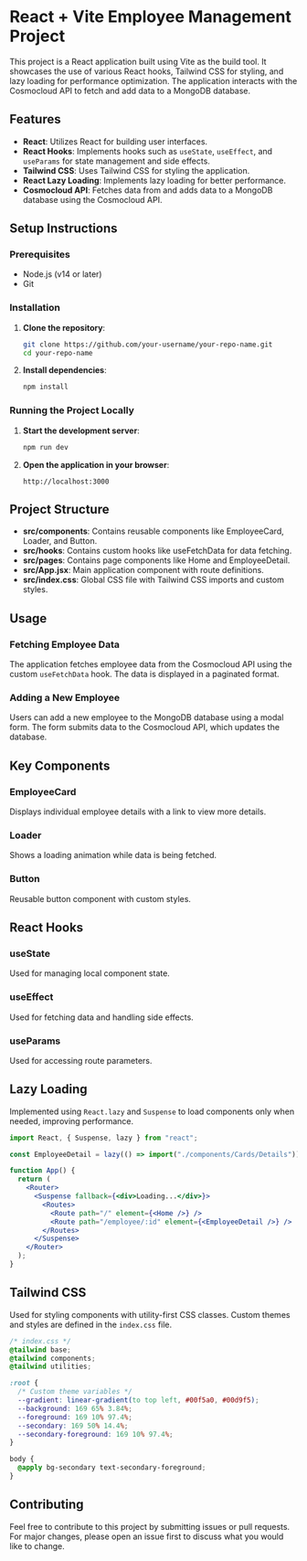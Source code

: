 # React + Vite Employee Management Project

This project is a React application built using Vite as the build tool. It showcases the use of various React hooks, Tailwind CSS for styling, and lazy loading for performance optimization. The application interacts with the Cosmocloud API to fetch and add data to a MongoDB database.

## Features

- **React**: Utilizes React for building user interfaces.
- **React Hooks**: Implements hooks such as `useState`, `useEffect`, and `useParams` for state management and side effects.
- **Tailwind CSS**: Uses Tailwind CSS for styling the application.
- **React Lazy Loading**: Implements lazy loading for better performance.
- **Cosmocloud API**: Fetches data from and adds data to a MongoDB database using the Cosmocloud API.

## Setup Instructions

### Prerequisites

- Node.js (v14 or later)
- Git

### Installation

1. **Clone the repository**:
    ```sh
    git clone https://github.com/your-username/your-repo-name.git
    cd your-repo-name
    ```

2. **Install dependencies**:
    ```sh
    npm install
    ```

### Running the Project Locally

1. **Start the development server**:
    ```sh
    npm run dev
    ```

2. **Open the application in your browser**:
    ```
    http://localhost:3000
    ```

## Project Structure

- **src/components**: Contains reusable components like EmployeeCard, Loader, and Button.
- **src/hooks**: Contains custom hooks like useFetchData for data fetching.
- **src/pages**: Contains page components like Home and EmployeeDetail.
- **src/App.jsx**: Main application component with route definitions.
- **src/index.css**: Global CSS file with Tailwind CSS imports and custom styles.

## Usage

### Fetching Employee Data

The application fetches employee data from the Cosmocloud API using the custom `useFetchData` hook. The data is displayed in a paginated format.

### Adding a New Employee

Users can add a new employee to the MongoDB database using a modal form. The form submits data to the Cosmocloud API, which updates the database.

## Key Components

### EmployeeCard

Displays individual employee details with a link to view more details.

### Loader

Shows a loading animation while data is being fetched.

### Button

Reusable button component with custom styles.

## React Hooks

### useState

Used for managing local component state.

### useEffect

Used for fetching data and handling side effects.

### useParams

Used for accessing route parameters.

## Lazy Loading

Implemented using `React.lazy` and `Suspense` to load components only when needed, improving performance.

```jsx
import React, { Suspense, lazy } from "react";

const EmployeeDetail = lazy(() => import("./components/Cards/Details"));

function App() {
  return (
    <Router>
      <Suspense fallback={<div>Loading...</div>}>
        <Routes>
          <Route path="/" element={<Home />} />
          <Route path="/employee/:id" element={<EmployeeDetail />} />
        </Routes>
      </Suspense>
    </Router>
  );
}
```

## Tailwind CSS

Used for styling components with utility-first CSS classes. Custom themes and styles are defined in the `index.css` file.

```css
/* index.css */
@tailwind base;
@tailwind components;
@tailwind utilities;

:root {
  /* Custom theme variables */
  --gradient: linear-gradient(to top left, #00f5a0, #00d9f5);
  --background: 169 65% 3.84%;
  --foreground: 169 10% 97.4%;
  --secondary: 169 50% 14.4%;
  --secondary-foreground: 169 10% 97.4%;
}

body {
  @apply bg-secondary text-secondary-foreground;
}
```

## Contributing

Feel free to contribute to this project by submitting issues or pull requests. For major changes, please open an issue first to discuss what you would like to change.



